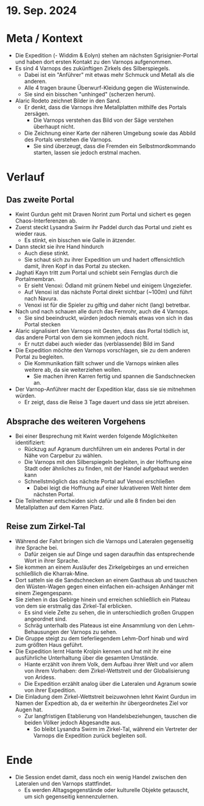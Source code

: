# 19. Sep. 2024

# Meta / Kontext
* Die Expedition (- Widdim & Eolyn) stehen am nächsten Sgrisignier-Portal und haben dort ersten Kontakt zu den Varnops aufgenommen.
* Es sind 4 Varnops des zukünftigen Zirkels des Silberspiegels.
    * Dabei ist ein "Anführer" mit etwas mehr Schmuck und Metall als die anderen.
    * Alle 4 tragen braune Überwurf-Kleidung gegen die Wüstenwinde.
    * Sie sind ein bisschen "unhinged" (scherzen herum). 
* Alaric Rodeto zeichnet Bilder in den Sand.
    * Er denkt, dass die Varnops ihre Metallplatten mithilfe des Portals zersägen.
        * Die Varnops verstehen das Bild von der Säge verstehen überhaupt nicht.
    * Die Zeichnung einer Karte der näheren Umgebung sowie das Abbild des Portals verstehen die Varnops.
        * Sie sind überzeugt, dass die Fremden ein Selbstmordkommando starten, lassen sie jedoch erstmal machen.

# Verlauf

## Das zweite Portal
* Kwint Gurdun geht mit Draven Norint zum Portal und sichert es gegen Chaos-Interferenzen ab.
* Zuerst steckt Lysandra Swirm ihr Paddel durch das Portal und zieht es wieder raus. 
    * Es stinkt, ein bisschen wie Galle in ätzender.
* Dann steckt sie ihre Hand hindurch
    * Auch diese stinkt. 
    * Sie schaut sich zu ihrer Expedition um und hadert offensichtlich damit, ihren Kopf in das Portal zu stecken.
* Jaghati Kayn tritt zum Portal und schiebt sein Fernglas durch die Portalmembran.
    * Er sieht Venoxi: Ödland mit grünem Nebel und einigem Ungeziefer.
    * Auf Venoxi ist das nächste Portal direkt sichtbar (~100m) und führt nach Navura.
    * Venoxi ist für die Spieler zu giftig und daher nicht (lang) betretbar.
* Nach und nach schauen alle durch das Fernrohr, auch die 4 Varnops.
    * Sie sind beeindruckt, würden jedoch niemals etwas von sich in das Portal stecken
* Alaric signalisiert den Varnops mit Gesten, dass das Portal tödlich ist, das andere Portal von dem sie kommen jedoch nicht.
    * Er nutzt dabei auch wieder das (verblassende) Bild im Sand
* Die Expedition möchte den Varnops vorschlagen, sie zu dem anderen Portal zu begleiten.
    * Die Kommunikation fällt schwer und die Varnops winken alles weitere ab, da sie weiterziehen wollen.
        * Sie machen ihren Karren fertig und spannen die Sandschnecken an.
* Der Varnop-Anführer macht der Expedition klar, dass sie sie mitnehmen würden. 
    * Er zeigt, dass die Reise 3 Tage dauert und dass sie jetzt abreisen.

## Absprache des weiteren Vorgehens
* Bei einer Besprechung mit Kwint werden folgende Möglichkeiten identifiziert:
    * Rückzug auf Agranum durchführen um ein anderes Portal in der Nähe von Carpebur zu wählen.
    * Die Varnops mit den Silberspiegeln begleiten, in der Hoffnung eine Stadt oder ähnliches zu finden, mit der Handel aufgebaut werden kann
    * Schnellstmöglich das nächste Portal auf Venoxi erschließen 
        * Dabei leigt die Hoffnung auf einer lukrativeren Welt hinter dem nächsten Portal.
* Die Teilnehmer entscheiden sich dafür und alle 8 finden bei den Metallplatten auf dem Karren Platz.

## Reise zum Zirkel-Tal
* Während der Fahrt bringen sich die Varnops und Lateralen gegenseitig ihre Sprache bei.
    * Dafür zeigen sie auf Dinge und sagen daraufhin das entsprechende Wort in ihrer Sprache.
* Sie kommen an einem Ausläufer des Zirkelgebirges an und erreichen schließlich die Kharrak-Mine.
* Dort satteln sie die Sandschnecken an einem Gasthaus ab und tauschen den Wüsten-Wagen gegen einen einfachen ein-achsigen Anhänger mit einem Ziegengespann.
* Sie ziehen in das Gebirge hinein und erreichen schließlich ein Plateau von dem sie erstmalig das Zirkel-Tal erblicken.
    * Es sind viele Zelte zu sehen, die in unterschiedlich großen Gruppen angeordnet sind.
    * Schräg unterhalb des Plateaus ist eine Ansammlung von den Lehm-Behausungen der Varnops zu sehen.
* Die Gruppe steigt zu dem tieferliegendem Lehm-Dorf hinab und wird zum größten Haus geführt.
* Die Expedition lernt Hiante Krolpin kennen und hat mit ihr eine ausführliche Unterhaltung über die gesamten Umstände.
    * Hiante erzählt von ihrem Volk, dem Aufbau ihrer Welt und vor allem von ihrem Vorhaben: dem Zirkel-Wettstreit und der Globalisierung von Aridess.
    * Die Expedition erzählt analog über die Lateralen und Agranum sowie von ihrer Expedition.
* Die Einladung dem Zirkel-Wettstreit beizuwohnen lehnt Kwint Gurdun im Namen der Expedtion ab, da er weiterhin ihr übergeordnetes Ziel vor Augen hat.
    * Zur langfristigen Etablierung von Handelsbeziehungen, tauschen die beiden Völker jedoch Abgesandte aus.
        * So bleibt Lysandra Swirm im Zirkel-Tal, während ein Vertreter der Varnops die Expedition zurück begleiten soll.

# Ende
* Die Session endet damit, dass noch ein wenig Handel zwischen den Lateralen und den Varnops stattfindet.
    * Es werden Alltagsgegenstände oder kulturelle Objekte getauscht, um sich gegenseitig kennenzulernen.

